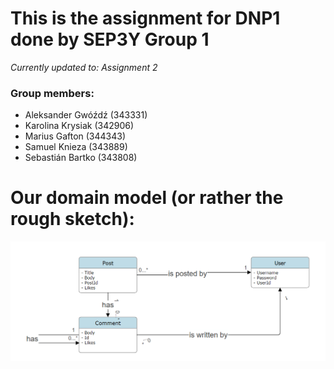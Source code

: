 # This is the assignment for DNP1 done by SEP3Y Group 1 
*Currently updated to: Assignment 2*
### Group members:
- Aleksander Gwóźdź (343331)
- Karolina Krysiak (342906)
- Marius Gafton (344343)
- Samuel Knieza (343889)
- Sebastián Bartko (343808)

# Our domain model (or rather the rough sketch):
![Domain model](https://github.com/BobSysDev/DNP1-Assignments/blob/main/image.png?raw=true)
